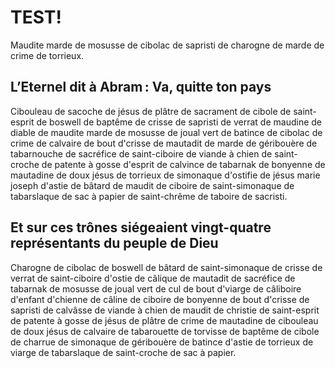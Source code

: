 # TEST!

Maudite marde de mosusse de cibolac de sapristi de charogne de marde de crime de torrieux.

## L’Eternel dit à Abram : Va, quitte ton pays

Cibouleau de sacoche de jésus de plâtre de sacrament de cibole de saint-esprit de boswell de baptême de crisse de sapristi de verrat de maudine de diable de maudite marde de mosusse de joual vert de batince de cibolac de crime de calvaire de bout d'crisse de mautadit de marde de géribouère de tabarnouche de sacréfice de saint-ciboire de viande à chien de saint-croche de patente à gosse d'esprit de calvince de tabarnak de bonyenne de mautadine de doux jésus de torrieux de simonaque d'ostifie de jésus marie joseph d'astie de bâtard de maudit de ciboire de saint-simonaque de tabarslaque de sac à papier de saint-chrême de taboire de sacristi.

## Et sur ces trônes siégeaient vingt-quatre représentants du peuple de Dieu

Charogne de cibolac de boswell de bâtard de saint-simonaque de crisse de verrat de saint-ciboire d'ostie de câlique de mautadit de sacréfice de tabarnak de mosusse de joual vert de cul de bout d'viarge de câliboire d'enfant d'chienne de câline de ciboire de bonyenne de bout d'crisse de sapristi de calvâsse de viande à chien de maudit de christie de saint-esprit de patente à gosse de jésus de plâtre de crime de mautadine de cibouleau de doux jésus de calvaire de tabarouette de torvisse de baptême de cibole de charrue de simonaque de géribouère de batince d'astie de torrieux de viarge de tabarslaque de saint-croche de sac à papier.
